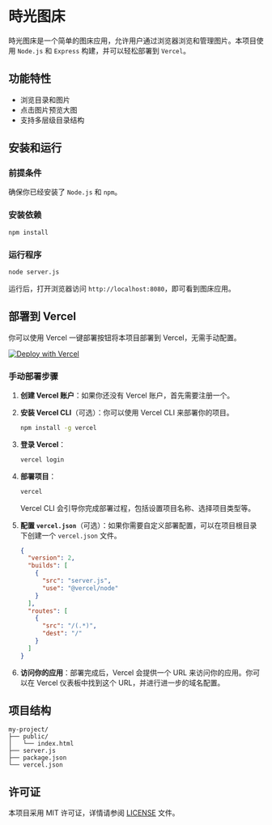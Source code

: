 

# 時光图床

時光图床是一个简单的图床应用，允许用户通过浏览器浏览和管理图片。本项目使用 `Node.js` 和 `Express` 构建，并可以轻松部署到 `Vercel`。

## 功能特性

- 浏览目录和图片
- 点击图片预览大图
- 支持多层级目录结构

## 安装和运行

### 前提条件

确保你已经安装了 `Node.js` 和 `npm`。

### 安装依赖

```bash
npm install
```

### 运行程序

```bash
node server.js
```

运行后，打开浏览器访问 `http://localhost:8080`，即可看到图床应用。

## 部署到 Vercel

你可以使用 Vercel 一键部署按钮将本项目部署到 Vercel，无需手动配置。

[![Deploy with Vercel](https://vercel.com/button)](https://vercel.com/new/clone?repository-url=https://github.com/Shiguang-coding/blogpic)

### 手动部署步骤

1. **创建 Vercel 账户**：如果你还没有 Vercel 账户，首先需要注册一个。
2. **安装 Vercel CLI**（可选）：你可以使用 Vercel CLI 来部署你的项目。

    ```bash
    npm install -g vercel
    ```

3. **登录 Vercel**：

    ```bash
    vercel login
    ```

4. **部署项目**：

    ```bash
    vercel
    ```

    Vercel CLI 会引导你完成部署过程，包括设置项目名称、选择项目类型等。

5. **配置 `vercel.json`**（可选）：如果你需要自定义部署配置，可以在项目根目录下创建一个 `vercel.json` 文件。

    ```json
    {
      "version": 2,
      "builds": [
        {
          "src": "server.js",
          "use": "@vercel/node"
        }
      ],
      "routes": [
        {
          "src": "/(.*)",
          "dest": "/"
        }
      ]
    }
    ```

6. **访问你的应用**：部署完成后，Vercel 会提供一个 URL 来访问你的应用。你可以在 Vercel 仪表板中找到这个 URL，并进行进一步的域名配置。

## 项目结构

```
my-project/
├── public/
│   └── index.html
├── server.js
├── package.json
└── vercel.json
```


## 许可证

本项目采用 MIT 许可证，详情请参阅 [LICENSE](LICENSE) 文件。

